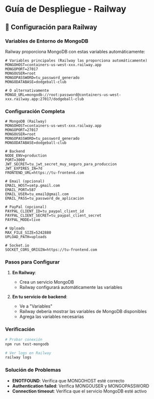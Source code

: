 # Guía de Despliegue - Railway

## 🚂 Configuración para Railway

### Variables de Entorno de MongoDB

Railway proporciona MongoDB con estas variables automáticamente:

```env
# Variables principales (Railway las proporciona automáticamente)
MONGOHOST=containers-us-west-xxx.railway.app
MONGOPORT=27017
MONGOUSER=root
MONGOPASSWORD=tu_password_generado
MONGODATABASE=dodgeball-club

# O alternativamente
MONGO_URL=mongodb://root:password@containers-us-west-xxx.railway.app:27017/dodgeball-club
```

### Configuración Completa

```env
# MongoDB (Railway)
MONGOHOST=containers-us-west-xxx.railway.app
MONGOPORT=27017
MONGOUSER=root
MONGOPASSWORD=tu_password_generado
MONGODATABASE=dodgeball-club

# Backend
NODE_ENV=production
PORT=3000
JWT_SECRET=tu_jwt_secret_muy_seguro_para_produccion
JWT_EXPIRES_IN=7d
FRONTEND_URL=https://tu-frontend.com

# Email (opcional)
EMAIL_HOST=smtp.gmail.com
EMAIL_PORT=587
EMAIL_USER=tu_email@gmail.com
EMAIL_PASS=tu_password_de_aplicacion

# PayPal (opcional)
PAYPAL_CLIENT_ID=tu_paypal_client_id
PAYPAL_CLIENT_SECRET=tu_paypal_client_secret
PAYPAL_MODE=live

# Uploads
MAX_FILE_SIZE=5242880
UPLOAD_PATH=uploads

# Socket.io
SOCKET_CORS_ORIGIN=https://tu-frontend.com
```

### Pasos para Configurar

1. **En Railway**:
   - Crea un servicio MongoDB
   - Railway configurará automáticamente las variables

2. **En tu servicio de backend**:
   - Ve a "Variables"
   - Railway debería mostrar las variables de MongoDB disponibles
   - Agrega las variables necesarias

### Verificación

```bash
# Probar conexión
npm run test-mongodb

# Ver logs en Railway
railway logs
```

### Solución de Problemas

- **ENOTFOUND**: Verifica que MONGOHOST esté correcto
- **Authentication failed**: Verifica MONGOUSER y MONGOPASSWORD
- **Connection timeout**: Verifica que el servicio MongoDB esté activo
